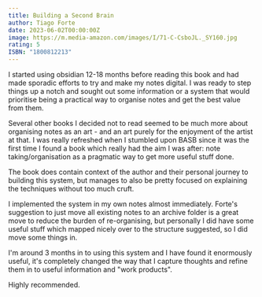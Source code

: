 ```yaml
---
title: Building a Second Brain
author: Tiago Forte
date: 2023-06-02T00:00:00Z
image: https://m.media-amazon.com/images/I/71-C-CsboJL._SY160.jpg
rating: 5
ISBN: "1800812213"
---
```


I started using obsidian 12-18 months before reading this book and had made sporadic efforts to try and make my notes digital. I was ready to step things up a notch and sought out some information or a system that would prioritise being a practical way to organise notes and get the best value from them.

Several other books I decided not to read seemed to be much more about organising notes as an art - and an art purely for the enjoyment of the artist at that. I was really refreshed when I stumbled upon BASB since it was the first time I found a book which really had the aim I was after: note taking/organisation as a pragmatic way to get more useful stuff done.

The book does contain context of the author and their personal journey to building this system, but manages to also be pretty focused on explaining the techniques without too much cruft.

I implemented the system in my own notes almost immediately. Forte's suggestion to just move all existing notes to an archive folder is a great move to reduce the burden of re-organising, but personally I did have some useful stuff which mapped nicely over to the structure suggested, so I did move some things in.

I'm around 3 months in to using this system and I have found it enormously useful, it's completely changed the way that I capture thoughts and refine them in to useful information and "work products".

Highly recommended.

